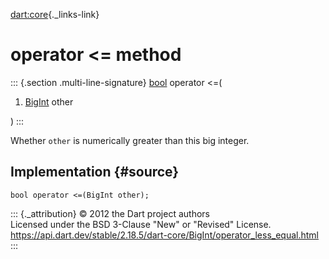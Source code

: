 [dart:core](../../dart-core/dart-core-library){._links-link}

operator \<= method
===================

::: {.section .multi-line-signature}
[bool](../bool-class) operator \<=(

1.  [BigInt](../bigint-class) other

)
:::

Whether `other` is numerically greater than this big integer.

Implementation {#source}
--------------

``` {.language-dart data-language="dart"}
bool operator <=(BigInt other);
```

::: {._attribution}
© 2012 the Dart project authors\
Licensed under the BSD 3-Clause \"New\" or \"Revised\" License.\
<https://api.dart.dev/stable/2.18.5/dart-core/BigInt/operator_less_equal.html>
:::
